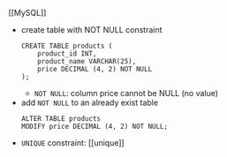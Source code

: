 [[MySQL]]

- create table with NOT NULL constraint
	```mysql
	CREATE TABLE products (
		product_id INT,
	    product_name VARCHAR(25),
	    price DECIMAL (4, 2) NOT NULL
	);
	```
	- `NOT NULL`: column price cannot be NULL (no value)
- add `NOT NULL` to an already exist table
	```mysql
	ALTER TABLE products
	MODIFY price DECIMAL (4, 2) NOT NULL;
	```
- `UNIQUE` constraint: [[unique]]
